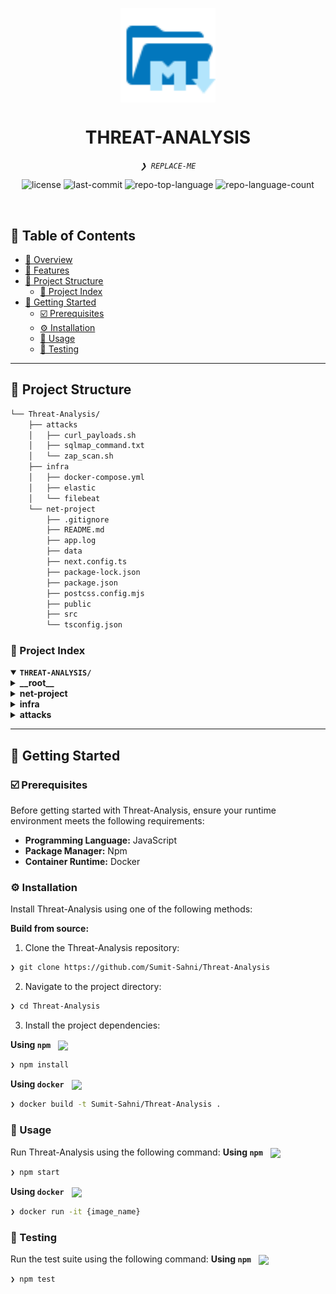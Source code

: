 <p align="center">
    <img src="https://raw.githubusercontent.com/PKief/vscode-material-icon-theme/ec559a9f6bfd399b82bb44393651661b08aaf7ba/icons/folder-markdown-open.svg" align="center" width="30%">
</p>
<p align="center"><h1 align="center">THREAT-ANALYSIS</h1></p>
<p align="center">
	<em><code>❯ REPLACE-ME</code></em>
</p>
<p align="center">
	<img src="https://img.shields.io/github/license/Sumit-Sahni/Threat-Analysis?style=default&logo=opensourceinitiative&logoColor=white&color=0080ff" alt="license">
	<img src="https://img.shields.io/github/last-commit/Sumit-Sahni/Threat-Analysis?style=default&logo=git&logoColor=white&color=0080ff" alt="last-commit">
	<img src="https://img.shields.io/github/languages/top/Sumit-Sahni/Threat-Analysis?style=default&color=0080ff" alt="repo-top-language">
	<img src="https://img.shields.io/github/languages/count/Sumit-Sahni/Threat-Analysis?style=default&color=0080ff" alt="repo-language-count">
</p>
<p align="center"><!-- default option, no dependency badges. -->
</p>
<p align="center">
	<!-- default option, no dependency badges. -->
</p>
<br>

## 🔗 Table of Contents

- [📍 Overview](#-overview)
- [👾 Features](#-features)
- [📁 Project Structure](#-project-structure)
  - [📂 Project Index](#-project-index)
- [🚀 Getting Started](#-getting-started)
  - [☑️ Prerequisites](#-prerequisites)
  - [⚙️ Installation](#-installation)
  - [🤖 Usage](#🤖-usage)
  - [🧪 Testing](#🧪-testing)

---

## 📁 Project Structure

```sh
└── Threat-Analysis/
    ├── attacks
    │   ├── curl_payloads.sh
    │   ├── sqlmap_command.txt
    │   └── zap_scan.sh
    ├── infra
    │   ├── docker-compose.yml
    │   ├── elastic
    │   └── filebeat
    └── net-project
        ├── .gitignore
        ├── README.md
        ├── app.log
        ├── data
        ├── next.config.ts
        ├── package-lock.json
        ├── package.json
        ├── postcss.config.mjs
        ├── public
        ├── src
        └── tsconfig.json
```


### 📂 Project Index
<details open>
	<summary><b><code>THREAT-ANALYSIS/</code></b></summary>
	<details> <!-- __root__ Submodule -->
		<summary><b>__root__</b></summary>
		<blockquote>
			<table>
			</table>
		</blockquote>
	</details>
	<details> <!-- net-project Submodule -->
		<summary><b>net-project</b></summary>
		<blockquote>
			<table>
			<tr>
				<td><b><a href='https://github.com/Sumit-Sahni/Threat-Analysis/blob/master/net-project/package-lock.json'>package-lock.json</a></b></td>
				<td><code>❯ REPLACE-ME</code></td>
			</tr>
			<tr>
				<td><b><a href='https://github.com/Sumit-Sahni/Threat-Analysis/blob/master/net-project/next.config.ts'>next.config.ts</a></b></td>
				<td><code>❯ REPLACE-ME</code></td>
			</tr>
			<tr>
				<td><b><a href='https://github.com/Sumit-Sahni/Threat-Analysis/blob/master/net-project/tsconfig.json'>tsconfig.json</a></b></td>
				<td><code>❯ REPLACE-ME</code></td>
			</tr>
			<tr>
				<td><b><a href='https://github.com/Sumit-Sahni/Threat-Analysis/blob/master/net-project/postcss.config.mjs'>postcss.config.mjs</a></b></td>
				<td><code>❯ REPLACE-ME</code></td>
			</tr>
			<tr>
				<td><b><a href='https://github.com/Sumit-Sahni/Threat-Analysis/blob/master/net-project/package.json'>package.json</a></b></td>
				<td><code>❯ REPLACE-ME</code></td>
			</tr>
			</table>
			<details>
				<summary><b>src</b></summary>
				<blockquote>
					<details>
						<summary><b>lib</b></summary>
						<blockquote>
							<table>
							<tr>
								<td><b><a href='https://github.com/Sumit-Sahni/Threat-Analysis/blob/master/net-project/src/lib/logger.js'>logger.js</a></b></td>
								<td><code>❯ REPLACE-ME</code></td>
							</tr>
							</table>
						</blockquote>
					</details>
					<details>
						<summary><b>app</b></summary>
						<blockquote>
							<table>
							<tr>
								<td><b><a href='https://github.com/Sumit-Sahni/Threat-Analysis/blob/master/net-project/src/app/layout.tsx'>layout.tsx</a></b></td>
								<td><code>❯ REPLACE-ME</code></td>
							</tr>
							<tr>
								<td><b><a href='https://github.com/Sumit-Sahni/Threat-Analysis/blob/master/net-project/src/app/globals.css'>globals.css</a></b></td>
								<td><code>❯ REPLACE-ME</code></td>
							</tr>
							<tr>
								<td><b><a href='https://github.com/Sumit-Sahni/Threat-Analysis/blob/master/net-project/src/app/page.js'>page.js</a></b></td>
								<td><code>❯ REPLACE-ME</code></td>
							</tr>
							</table>
							<details>
								<summary><b>api</b></summary>
								<blockquote>
									<details>
										<summary><b>search</b></summary>
										<blockquote>
											<table>
											<tr>
												<td><b><a href='https://github.com/Sumit-Sahni/Threat-Analysis/blob/master/net-project/src/app/api/search/route.js'>route.js</a></b></td>
												<td><code>❯ REPLACE-ME</code></td>
											</tr>
											</table>
										</blockquote>
									</details>
									<details>
										<summary><b>greet</b></summary>
										<blockquote>
											<table>
											<tr>
												<td><b><a href='https://github.com/Sumit-Sahni/Threat-Analysis/blob/master/net-project/src/app/api/greet/route.js'>route.js</a></b></td>
												<td><code>❯ REPLACE-ME</code></td>
											</tr>
											</table>
										</blockquote>
									</details>
									<details>
										<summary><b>admin</b></summary>
										<blockquote>
											<table>
											<tr>
												<td><b><a href='https://github.com/Sumit-Sahni/Threat-Analysis/blob/master/net-project/src/app/api/admin/route.js'>route.js</a></b></td>
												<td><code>❯ REPLACE-ME</code></td>
											</tr>
											</table>
										</blockquote>
									</details>
								</blockquote>
							</details>
						</blockquote>
					</details>
				</blockquote>
			</details>
		</blockquote>
	</details>
	<details> <!-- infra Submodule -->
		<summary><b>infra</b></summary>
		<blockquote>
			<table>
			<tr>
				<td><b><a href='https://github.com/Sumit-Sahni/Threat-Analysis/blob/master/infra/docker-compose.yml'>docker-compose.yml</a></b></td>
				<td><code>❯ REPLACE-ME</code></td>
			</tr>
			</table>
			<details>
				<summary><b>elastic</b></summary>
				<blockquote>
					<table>
					<tr>
						<td><b><a href='https://github.com/Sumit-Sahni/Threat-Analysis/blob/master/infra/elastic/mappings'>mappings</a></b></td>
						<td><code>❯ REPLACE-ME</code></td>
					</tr>
					</table>
				</blockquote>
			</details>
			<details>
				<summary><b>filebeat</b></summary>
				<blockquote>
					<table>
					<tr>
						<td><b><a href='https://github.com/Sumit-Sahni/Threat-Analysis/blob/master/infra/filebeat/filebeat.yml'>filebeat.yml</a></b></td>
						<td><code>❯ REPLACE-ME</code></td>
					</tr>
					</table>
				</blockquote>
			</details>
		</blockquote>
	</details>
	<details> <!-- attacks Submodule -->
		<summary><b>attacks</b></summary>
		<blockquote>
			<table>
			<tr>
				<td><b><a href='https://github.com/Sumit-Sahni/Threat-Analysis/blob/master/attacks/sqlmap_command.txt'>sqlmap_command.txt</a></b></td>
				<td><code>❯ REPLACE-ME</code></td>
			</tr>
			<tr>
				<td><b><a href='https://github.com/Sumit-Sahni/Threat-Analysis/blob/master/attacks/curl_payloads.sh'>curl_payloads.sh</a></b></td>
				<td><code>❯ REPLACE-ME</code></td>
			</tr>
			<tr>
				<td><b><a href='https://github.com/Sumit-Sahni/Threat-Analysis/blob/master/attacks/zap_scan.sh'>zap_scan.sh</a></b></td>
				<td><code>❯ REPLACE-ME</code></td>
			</tr>
			</table>
		</blockquote>
	</details>
</details>

---
## 🚀 Getting Started

### ☑️ Prerequisites

Before getting started with Threat-Analysis, ensure your runtime environment meets the following requirements:

- **Programming Language:** JavaScript
- **Package Manager:** Npm
- **Container Runtime:** Docker


### ⚙️ Installation

Install Threat-Analysis using one of the following methods:

**Build from source:**

1. Clone the Threat-Analysis repository:
```sh
❯ git clone https://github.com/Sumit-Sahni/Threat-Analysis
```

2. Navigate to the project directory:
```sh
❯ cd Threat-Analysis
```

3. Install the project dependencies:


**Using `npm`** &nbsp; [<img align="center" src="https://img.shields.io/badge/npm-CB3837.svg?style={badge_style}&logo=npm&logoColor=white" />](https://www.npmjs.com/)

```sh
❯ npm install
```


**Using `docker`** &nbsp; [<img align="center" src="https://img.shields.io/badge/Docker-2CA5E0.svg?style={badge_style}&logo=docker&logoColor=white" />](https://www.docker.com/)

```sh
❯ docker build -t Sumit-Sahni/Threat-Analysis .
```




### 🤖 Usage
Run Threat-Analysis using the following command:
**Using `npm`** &nbsp; [<img align="center" src="https://img.shields.io/badge/npm-CB3837.svg?style={badge_style}&logo=npm&logoColor=white" />](https://www.npmjs.com/)

```sh
❯ npm start
```


**Using `docker`** &nbsp; [<img align="center" src="https://img.shields.io/badge/Docker-2CA5E0.svg?style={badge_style}&logo=docker&logoColor=white" />](https://www.docker.com/)

```sh
❯ docker run -it {image_name}
```


### 🧪 Testing
Run the test suite using the following command:
**Using `npm`** &nbsp; [<img align="center" src="https://img.shields.io/badge/npm-CB3837.svg?style={badge_style}&logo=npm&logoColor=white" />](https://www.npmjs.com/)

```sh
❯ npm test
```

